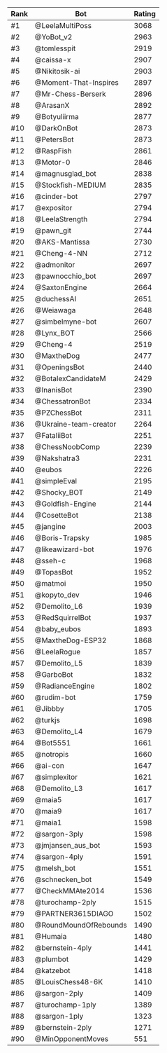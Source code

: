 Rank|Bot|Rating
---|---|---
#1|@LeelaMultiPoss|3068
#2|@YoBot_v2|2963
#3|@tomlesspit|2919
#4|@caissa-x|2907
#5|@Nikitosik-ai|2903
#6|@Moment-That-Inspires|2897
#7|@Mr-Chess-Berserk|2896
#8|@ArasanX|2892
#9|@Botyuliirma|2877
#10|@DarkOnBot|2873
#11|@PetersBot|2873
#12|@RaspFish|2861
#13|@Motor-0|2846
#14|@magnusglad_bot|2838
#15|@Stockfish-MEDIUM|2835
#16|@cinder-bot|2797
#17|@expositor|2794
#18|@LeelaStrength|2794
#19|@pawn_git|2744
#20|@AKS-Mantissa|2730
#21|@Cheng-4-NN|2712
#22|@admonitor|2697
#23|@pawnocchio_bot|2697
#24|@SaxtonEngine|2664
#25|@duchessAI|2651
#26|@Weiawaga|2648
#27|@simbelmyne-bot|2607
#28|@Lynx_BOT|2566
#29|@Cheng-4|2519
#30|@MaxtheDog|2477
#31|@OpeningsBot|2440
#32|@BotalexCandidateM|2429
#33|@InanisBot|2390
#34|@ChessatronBot|2334
#35|@PZChessBot|2311
#36|@Ukraine-team-creator|2264
#37|@FataliiBot|2251
#38|@ChessNoobComp|2239
#39|@Nakshatra3|2231
#40|@eubos|2226
#41|@simpleEval|2195
#42|@Shocky_BOT|2149
#43|@Goldfish-Engine|2144
#44|@CosetteBot|2138
#45|@jangine|2003
#46|@Boris-Trapsky|1985
#47|@likeawizard-bot|1976
#48|@sseh-c|1968
#49|@TopasBot|1952
#50|@matmoi|1950
#51|@kopyto_dev|1946
#52|@Demolito_L6|1939
#53|@RedSquirrelBot|1937
#54|@baby_eubos|1893
#55|@MaxtheDog-ESP32|1868
#56|@LeelaRogue|1857
#57|@Demolito_L5|1839
#58|@GarboBot|1832
#59|@RadianceEngine|1802
#60|@rudim-bot|1759
#61|@Jibbby|1705
#62|@turkjs|1698
#63|@Demolito_L4|1679
#64|@Bot5551|1661
#65|@notropis|1660
#66|@ai-con|1647
#67|@simplexitor|1621
#68|@Demolito_L3|1617
#69|@maia5|1617
#70|@maia9|1617
#71|@maia1|1598
#72|@sargon-3ply|1598
#73|@jmjansen_aus_bot|1593
#74|@sargon-4ply|1591
#75|@melsh_bot|1551
#76|@schnecken_bot|1549
#77|@CheckMMAte2014|1536
#78|@turochamp-2ply|1515
#79|@PARTNER3615DIAGO|1502
#80|@RoundMoundOfRebounds|1490
#81|@Humaia|1480
#82|@bernstein-4ply|1441
#83|@plumbot|1429
#84|@katzebot|1418
#85|@LouisChess48-6K|1410
#86|@sargon-2ply|1409
#87|@turochamp-1ply|1389
#88|@sargon-1ply|1323
#89|@bernstein-2ply|1271
#90|@MinOpponentMoves|551
